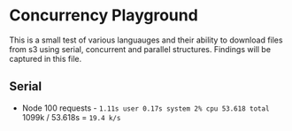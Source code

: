 # Concurrency Playground

This is a small test of various languauges and their ability to download files from s3 using serial, concurrent and parallel structures. Findings will be captured in this file.

## Serial

* Node
100 requests - `1.11s user 0.17s system 2% cpu 53.618 total`
1099k / 53.618s = `19.4 k/s`


